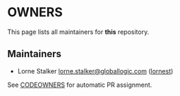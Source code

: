# OWNERS

This page lists all maintainers for **this** repository. 

## Maintainers

* Lorne Stalker <lorne.stalker@globallogic.com> ([lornest](https://github.com/lornest))

See [CODEOWNERS](./CODEOWNERS) for automatic PR assignment.
